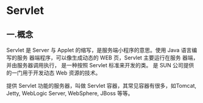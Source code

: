 # Servlet

## 一.概念

Servlet 是 Server 与 Applet 的缩写，是服务端小程序的意思。使用 Java 语言编写的服务 器端程序，可以像生成动态的 WEB 页，Servlet 主要运行在服务
器端，并由服务器调用执行， 是一种按照 Servlet 标准来开发的类。 是 SUN 公司提供的一门用于开发动态 Web 资源的技术。

提供 Servlet 功能的服务器，叫做 Servlet 容器，其常见容器有很多，如Tomcat, Jetty, WebLogic Server, WebSphere, JBoss 等等。
